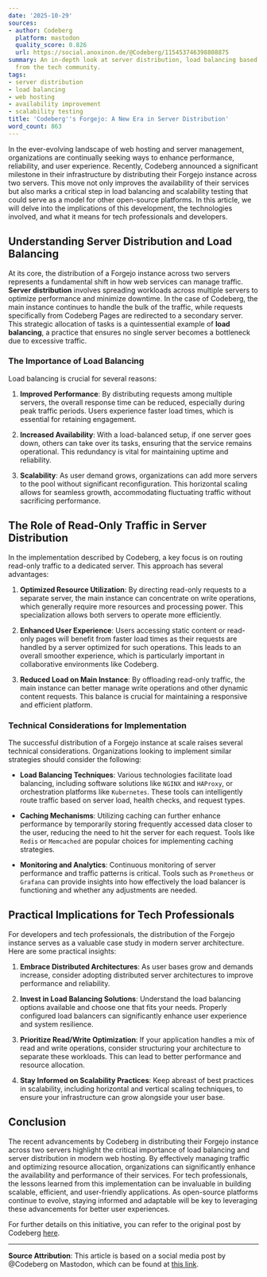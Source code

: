 ```yaml
---
date: '2025-10-29'
sources:
- author: Codeberg
  platform: mastodon
  quality_score: 0.826
  url: https://social.anoxinon.de/@Codeberg/115453746398808875
summary: An in-depth look at server distribution, load balancing based on insights
  from the tech community.
tags:
- server distribution
- load balancing
- web hosting
- availability improvement
- scalability testing
title: 'Codeberg''s Forgejo: A New Era in Server Distribution'
word_count: 863
---
```


In the ever-evolving landscape of web hosting and server management, organizations are continually seeking ways to enhance performance, reliability, and user experience. Recently, Codeberg announced a significant milestone in their infrastructure by distributing their Forgejo instance across two servers. This move not only improves the availability of their services but also marks a critical step in load balancing and scalability testing that could serve as a model for other open-source platforms. In this article, we will delve into the implications of this development, the technologies involved, and what it means for tech professionals and developers.

## Understanding Server Distribution and Load Balancing

At its core, the distribution of a Forgejo instance across two servers represents a fundamental shift in how web services can manage traffic. **Server distribution** involves spreading workloads across multiple servers to optimize performance and minimize downtime. In the case of Codeberg, the main instance continues to handle the bulk of the traffic, while requests specifically from Codeberg Pages are redirected to a secondary server. This strategic allocation of tasks is a quintessential example of **load balancing**, a practice that ensures no single server becomes a bottleneck due to excessive traffic.

### The Importance of Load Balancing

Load balancing is crucial for several reasons:

1. **Improved Performance**: By distributing requests among multiple servers, the overall response time can be reduced, especially during peak traffic periods. Users experience faster load times, which is essential for retaining engagement.

2. **Increased Availability**: With a load-balanced setup, if one server goes down, others can take over its tasks, ensuring that the service remains operational. This redundancy is vital for maintaining uptime and reliability.

3. **Scalability**: As user demand grows, organizations can add more servers to the pool without significant reconfiguration. This horizontal scaling allows for seamless growth, accommodating fluctuating traffic without sacrificing performance.

## The Role of Read-Only Traffic in Server Distribution

In the implementation described by Codeberg, a key focus is on routing read-only traffic to a dedicated server. This approach has several advantages:

1. **Optimized Resource Utilization**: By directing read-only requests to a separate server, the main instance can concentrate on write operations, which generally require more resources and processing power. This specialization allows both servers to operate more efficiently.

2. **Enhanced User Experience**: Users accessing static content or read-only pages will benefit from faster load times as their requests are handled by a server optimized for such operations. This leads to an overall smoother experience, which is particularly important in collaborative environments like Codeberg.

3. **Reduced Load on Main Instance**: By offloading read-only traffic, the main instance can better manage write operations and other dynamic content requests. This balance is crucial for maintaining a responsive and efficient platform.

### Technical Considerations for Implementation

The successful distribution of a Forgejo instance at scale raises several technical considerations. Organizations looking to implement similar strategies should consider the following:

- **Load Balancing Techniques**: Various technologies facilitate load balancing, including software solutions like `NGINX` and `HAProxy`, or orchestration platforms like `Kubernetes`. These tools can intelligently route traffic based on server load, health checks, and request types.

- **Caching Mechanisms**: Utilizing caching can further enhance performance by temporarily storing frequently accessed data closer to the user, reducing the need to hit the server for each request. Tools like `Redis` or `Memcached` are popular choices for implementing caching strategies.

- **Monitoring and Analytics**: Continuous monitoring of server performance and traffic patterns is critical. Tools such as `Prometheus` or `Grafana` can provide insights into how effectively the load balancer is functioning and whether any adjustments are needed.

## Practical Implications for Tech Professionals

For developers and tech professionals, the distribution of the Forgejo instance serves as a valuable case study in modern server architecture. Here are some practical insights:

1. **Embrace Distributed Architectures**: As user bases grow and demands increase, consider adopting distributed server architectures to improve performance and reliability. 

2. **Invest in Load Balancing Solutions**: Understand the load balancing options available and choose one that fits your needs. Properly configured load balancers can significantly enhance user experience and system resilience.

3. **Prioritize Read/Write Optimization**: If your application handles a mix of read and write operations, consider structuring your architecture to separate these workloads. This can lead to better performance and resource allocation.

4. **Stay Informed on Scalability Practices**: Keep abreast of best practices in scalability, including horizontal and vertical scaling techniques, to ensure your infrastructure can grow alongside your user base.

## Conclusion

The recent advancements by Codeberg in distributing their Forgejo instance across two servers highlight the critical importance of load balancing and server distribution in modern web hosting. By effectively managing traffic and optimizing resource allocation, organizations can significantly enhance the availability and performance of their services. For tech professionals, the lessons learned from this implementation can be invaluable in building scalable, efficient, and user-friendly applications. As open-source platforms continue to evolve, staying informed and adaptable will be key to leveraging these advancements for better user experiences.

For further details on this initiative, you can refer to the original post by Codeberg [here](https://codeberg.org/forgejo/discussions/issues/259).

---

**Source Attribution**: This article is based on a social media post by @Codeberg on Mastodon, which can be found at [this link](https://social.anoxinon.de/@Codeberg/115453746398808875).